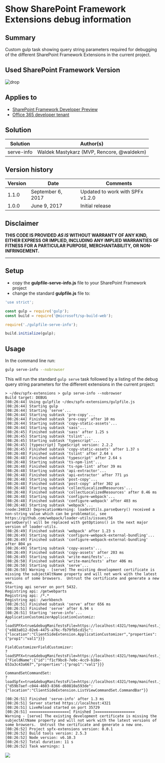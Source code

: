 # Show SharePoint Framework Extensions debug information

## Summary

Custom gulp task showing query string parameters required for debugging of the different SharePoint Framework Extensions in the current project.

## Used SharePoint Framework Version 
![drop](https://img.shields.io/badge/drop-1.1.1-green.svg)

## Applies to

* [SharePoint Framework Developer Preview](http://dev.office.com/sharepoint/docs/spfx/sharepoint-framework-overview)
* [Office 365 developer tenant](http://dev.office.com/sharepoint/docs/spfx/set-up-your-developer-tenant)

## Solution

Solution|Author(s)
--------|---------
serve-info|Waldek Mastykarz (MVP, Rencore, @waldekm)

## Version history

Version|Date|Comments
-------|----|--------
1.1.0|September 6, 2017|Updated to work with SPFx v1.2.0
1.0.0|June 9, 2017|Initial release

## Disclaimer
**THIS CODE IS PROVIDED *AS IS* WITHOUT WARRANTY OF ANY KIND, EITHER EXPRESS OR IMPLIED, INCLUDING ANY IMPLIED WARRANTIES OF FITNESS FOR A PARTICULAR PURPOSE, MERCHANTABILITY, OR NON-INFRINGEMENT.**

---

## Setup

* copy the **gulpfile-serve-info.js** file to your SharePoint Framework project
* change the standard **gulpfile.js** file to:

```js
'use strict';

const gulp = require('gulp');
const build = require('@microsoft/sp-build-web');

require('./gulpfile-serve-info');

build.initialize(gulp);
```

## Usage

In the command line run:

```sh
gulp serve-info --nobrowser
```

This will run the standard `gulp serve` task followed by a listing of the debug query string parameters for the different extensions in the current project:

```text
> ~/dev/spfx-extensions > gulp serve-info --nobrowser
Build target: DEBUG
[08:26:44] Using gulpfile ~/dev/spfx-extensions/gulpfile.js
[08:26:44] Starting gulp
[08:26:44] Starting 'serve'...
[08:26:44] Starting subtask 'pre-copy'...
[08:26:44] Finished subtask 'pre-copy' after 10 ms
[08:26:44] Starting subtask 'copy-static-assets'...
[08:26:44] Starting subtask 'sass'...
[08:26:45] Finished subtask 'sass' after 1.25 s
[08:26:45] Starting subtask 'tslint'...
[08:26:45] Starting subtask 'typescript'...
[08:26:45] [typescript] TypeScript version: 2.2.2
[08:26:45] Finished subtask 'copy-static-assets' after 1.37 s
[08:26:48] Finished subtask 'tslint' after 2.64 s
[08:26:48] Finished subtask 'typescript' after 2.64 s
[08:26:48] Starting subtask 'ts-npm-lint'...
[08:26:48] Finished subtask 'ts-npm-lint' after 39 ms
[08:26:48] Starting subtask 'api-extractor'...
[08:26:48] Finished subtask 'api-extractor' after 771 μs
[08:26:48] Starting subtask 'post-copy'...
[08:26:48] Finished subtask 'post-copy' after 302 μs
[08:26:48] Starting subtask 'collectLocalizedResources'...
[08:26:48] Finished subtask 'collectLocalizedResources' after 8.46 ms
[08:26:48] Starting subtask 'configure-webpack'...
[08:26:48] Finished subtask 'configure-webpack' after 403 ms
[08:26:48] Starting subtask 'webpack'...
(node:24013) DeprecationWarning: loaderUtils.parseQuery() received a non-string value which can be problematic, see https://github.com/webpack/loader-utils/issues/56
parseQuery() will be replaced with getOptions() in the next major version of loader-utils.
[08:26:49] Finished subtask 'webpack' after 1.23 s
[08:26:49] Starting subtask 'configure-webpack-external-bundling'...
[08:26:49] Finished subtask 'configure-webpack-external-bundling' after 804 μs
[08:26:49] Starting subtask 'copy-assets'...
[08:26:49] Finished subtask 'copy-assets' after 203 ms
[08:26:49] Starting subtask 'write-manifests'...
[08:26:50] Finished subtask 'write-manifests' after 406 ms
[08:26:50] Starting subtask 'serve'...
[08:26:50] Warning - [serve] The existing development certificate is missing the subjectAltName property and will not work with the latest versions of some browsers.  Untrust the certificate and generate a new one.
Starting api server on port 5432.
Registring api: /getwebparts
Registring api: /*.*
Registring api: /workbench
[08:26:51] Finished subtask 'serve' after 656 ms
[08:26:51] Finished 'serve' after 6.94 s
[08:26:51] Starting 'serve-info'...
ApplicationCustomizerApplicationCustomiz:
?loadSPFX=true&debugManifestsFile=https://localhost:4321/temp/manifest.js&customActions={"e883a012-02e6-4475-a76c-fb79fb5cd15c":{"location":"ClientSideExtension.ApplicationCustomizer","properties":{"prop1":"val1"}}}

FieldCustomizerFieldCustomizer:
?loadSPFX=true&debugManifestsFile=https://localhost:4321/temp/manifest.js&fieldCustomizers={"FieldName":{"id":"f1cf9bc8-7e0c-4cc9-b18e-653a3c43a667","properties":{"prop1":"val1"}}}

CommandSetCommandSet:
?loadSpfx=true&debugManifestsFile=https://localhost:4321/temp/manifest.js&customActions={"d59b7aef-c044-4603-8366-d60810a593de":{"location":"ClientSideExtension.ListViewCommandSet.CommandBar"}}

[08:26:51] Finished 'serve-info' after 1.3 ms
[08:26:51] Server started https://localhost:4321
[08:26:51] LiveReload started on port 35729
[08:26:51] ==================[ Finished ]==================
Warning - [serve] The existing development certificate is missing the subjectAltName property and will not work with the latest versions of some browsers.  Untrust the certificate and generate a new one.
[08:26:52] Project spfx-extensions version: 0.0.1
[08:26:52] Build tools version: 2.5.3
[08:26:52] Node version: v6.10.3
[08:26:52] Total duration: 11 s
[08:26:52] Task warnings: 1
```

<img src="https://telemetry.sharepointpnp.com/sp-dev-build-extensions/gulp-tasks/serve-info" />